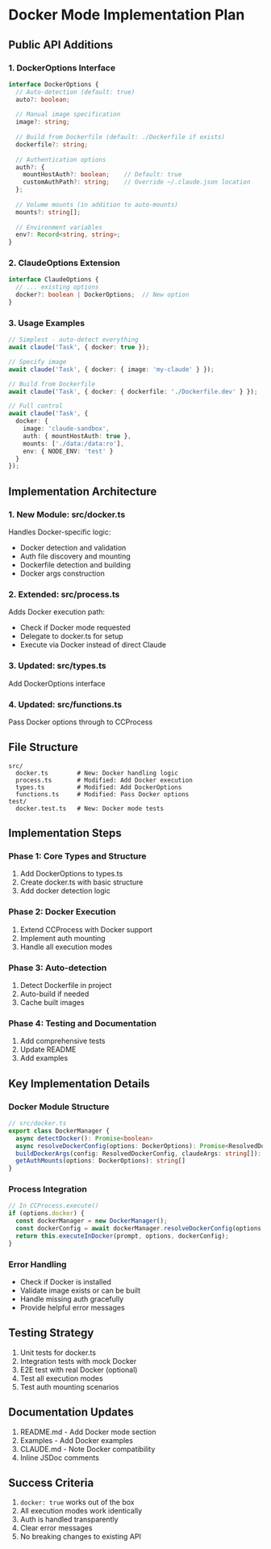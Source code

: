 # Docker Mode Implementation Plan

## Public API Additions

### 1. DockerOptions Interface
```typescript
interface DockerOptions {
  // Auto-detection (default: true)
  auto?: boolean;
  
  // Manual image specification
  image?: string;
  
  // Build from Dockerfile (default: ./Dockerfile if exists)
  dockerfile?: string;
  
  // Authentication options
  auth?: {
    mountHostAuth?: boolean;    // Default: true
    customAuthPath?: string;    // Override ~/.claude.json location
  };
  
  // Volume mounts (in addition to auto-mounts)
  mounts?: string[];
  
  // Environment variables
  env?: Record<string, string>;
}
```

### 2. ClaudeOptions Extension
```typescript
interface ClaudeOptions {
  // ... existing options
  docker?: boolean | DockerOptions;  // New option
}
```

### 3. Usage Examples
```typescript
// Simplest - auto-detect everything
await claude('Task', { docker: true });

// Specify image
await claude('Task', { docker: { image: 'my-claude' } });

// Build from Dockerfile
await claude('Task', { docker: { dockerfile: './Dockerfile.dev' } });

// Full control
await claude('Task', {
  docker: {
    image: 'claude-sandbox',
    auth: { mountHostAuth: true },
    mounts: ['./data:/data:ro'],
    env: { NODE_ENV: 'test' }
  }
});
```

## Implementation Architecture

### 1. New Module: src/docker.ts
Handles Docker-specific logic:
- Docker detection and validation
- Auth file discovery and mounting
- Dockerfile detection and building
- Docker args construction

### 2. Extended: src/process.ts
Adds Docker execution path:
- Check if Docker mode requested
- Delegate to docker.ts for setup
- Execute via Docker instead of direct Claude

### 3. Updated: src/types.ts
Add DockerOptions interface

### 4. Updated: src/functions.ts
Pass Docker options through to CCProcess

## File Structure

```
src/
  docker.ts        # New: Docker handling logic
  process.ts       # Modified: Add Docker execution
  types.ts         # Modified: Add DockerOptions
  functions.ts     # Modified: Pass Docker options
test/
  docker.test.ts   # New: Docker mode tests
```

## Implementation Steps

### Phase 1: Core Types and Structure
1. Add DockerOptions to types.ts
2. Create docker.ts with basic structure
3. Add docker detection logic

### Phase 2: Docker Execution
1. Extend CCProcess with Docker support
2. Implement auth mounting
3. Handle all execution modes

### Phase 3: Auto-detection
1. Detect Dockerfile in project
2. Auto-build if needed
3. Cache built images

### Phase 4: Testing and Documentation
1. Add comprehensive tests
2. Update README
3. Add examples

## Key Implementation Details

### Docker Module Structure
```typescript
// src/docker.ts
export class DockerManager {
  async detectDocker(): Promise<boolean>
  async resolveDockerConfig(options: DockerOptions): Promise<ResolvedDockerConfig>
  buildDockerArgs(config: ResolvedDockerConfig, claudeArgs: string[]): string[]
  getAuthMounts(options: DockerOptions): string[]
}
```

### Process Integration
```typescript
// In CCProcess.execute()
if (options.docker) {
  const dockerManager = new DockerManager();
  const dockerConfig = await dockerManager.resolveDockerConfig(options.docker);
  return this.executeInDocker(prompt, options, dockerConfig);
}
```

### Error Handling
- Check if Docker is installed
- Validate image exists or can be built
- Handle missing auth gracefully
- Provide helpful error messages

## Testing Strategy

1. Unit tests for docker.ts
2. Integration tests with mock Docker
3. E2E test with real Docker (optional)
4. Test all execution modes
5. Test auth mounting scenarios

## Documentation Updates

1. README.md - Add Docker mode section
2. Examples - Add Docker examples
3. CLAUDE.md - Note Docker compatibility
4. Inline JSDoc comments

## Success Criteria

1. `docker: true` works out of the box
2. All execution modes work identically
3. Auth is handled transparently
4. Clear error messages
5. No breaking changes to existing API